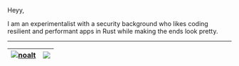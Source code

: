 Heyy,


I am an experimentalist with a security background who likes coding resilient and performant apps in Rust while making the ends look pretty.
______

| <a href="https://github.com/kewmine/github-readme-stats"><img align="center" src="https://github-readme-stats.vercel.app/api?username=kewmine&show_icons=true&include_all_commits=true&theme=buefy&hide_border=true" alt="noalt" /></a> | <a href="https://github.com/kewmine/github-readme-stats"><img align="center" src="https://github-readme-stats.vercel.app/api/top-langs/?username=kewmine&layout=compact&theme=buefy&hide_border=true" /></a> |
|-|-|
